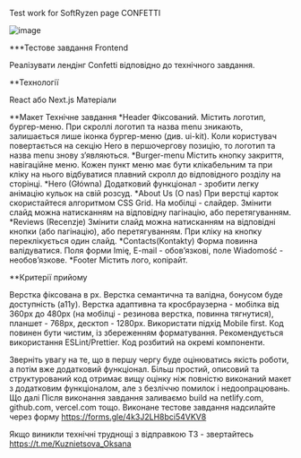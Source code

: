 Test work for SoftRyzen page CONFETTI


![image](https://github.com/0trava/CONFETTI/assets/102797527/20a82366-2c46-48d2-acad-93e9bee392e7)


***Тестове завдання Frontend

Реалізувати лендінг Confetti відповідно до технічного завдання. 

**Технології 

React або Next.js
Матеріали

**Макет
Технічне завдання
*Header 
Фіксований. Містить логотип, бургер-меню.
При скроллі логотип та назва menu зникають, залишається лише іконка бургер-меню (див. ui-kit). Коли користувач повертається на секцію Hero в першочергову позицію, то логотип та назва menu знову з’являються.
*Burger-menu
Містить кнопку закриття, навігаційне меню.
Кожен пункт меню має бути клікабельним та при кліку на нього відбуватися плавний скролл до відповідного розділу на сторінці.
*Hero (Główna)
Додатковий функціонал - зробити легку анімацію кульок на свій розсуд.
*About Us (O nas)
При верстці карток скористайтеся алгоритмом CSS Grid.
На мобілці - слайдер. Змінити слайд можна натисканням на відповідну пагінацію, або перетягуванням.
*Reviews (Recenzje)
Змінити слайд можна натисканням на відповідні кнопки (або пагінацію), або перетягуванням.
При кліку на кнопку переклікується один слайд.
*Contacts(Kontakty)
Форма повинна валідуватися.
Поля форми Imię, E-mail - обов’язкові, поле Wiadomość - необов’язкове.
*Footer
Містить лого, копірайт.

**Критерії прийому

Верстка фіксована в рх.
Верстка семантична та валідна, бонусом буде доступність (а11y).
Верстка адаптивна та кросбраузерна - мобілка від 360px до 480px (на мобілці - резинова верстка, повинна тягнутися), планшет - 768px, десктоп - 1280px.
Використати підхід Mobile first.
Код повинен бути чистим, із збереженням форматування. Рекомендується використання ESLint/Prettier.
Код розбитий на окремі компоненти.

Зверніть увагу на те, що в першу чергу буде оцінюватись якість роботи, а потім вже додатковий функціонал. Більш простий, описовий та структурований код отримає вищу оцінку ніж повністю виконаний макет з додатковим функціоналом, але з безліччю помилок і недоопрацювань.
Що далі
Після виконання завдання заливаємо build на netlify.com, github.com, vercel.com тощо.
Виконане тестове завдання надсилайте через форму https://forms.gle/4k3J2LH8bci54VKV8 

Якщо виникли технічні труднощі з відправкою ТЗ - звертайтесь https://t.me/Kuznietsova_Oksana

